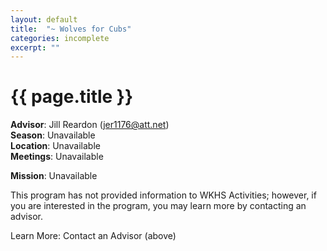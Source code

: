 ```yaml
---
layout: default
title:  "~ Wolves for Cubs"
categories: incomplete
excerpt: ""
---
```


# {{ page.title }}

**Advisor**: Jill Reardon (<jer1176@att.net>)
<br/>**Season**: Unavailable
<br/>**Location**: Unavailable
<br/>**Meetings**: Unavailable

**Mission**: Unavailable

This program has not provided information to WKHS Activities; however, if you are interested in the program, you may learn more by contacting an advisor.

Learn More: Contact an Advisor (above)